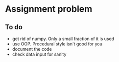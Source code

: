 # Assignment problem

## To do
* get rid of numpy. Only a small fraction of it is used
* use OOP. Procedural style isn't good for you
* document the code
* check data input for sanity